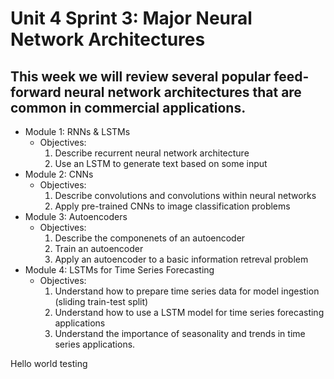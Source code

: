 # Unit 4 Sprint 3: Major Neural Network Architectures

This week we will review several popular feed-forward neural network architectures that are common in commercial applications. 
--- 
* Module 1: RNNs & LSTMs
  - Objectives: 
      1. Describe recurrent neural network architecture
      2. Use an LSTM to generate text based on some input
* Module 2: CNNs
  - Objectives: 
      1. Describe convolutions and convolutions within neural networks
      2. Apply pre-trained CNNs to image classification problems
* Module 3: Autoencoders
  - Objectives:
      1. Describe the componenets of an autoencoder
      2. Train an autoencoder
      3. Apply an autoencoder to a basic information retreval problem
* Module 4: LSTMs for Time Series Forecasting
  - Objectives: 
      1. Understand how to prepare time series data for model ingestion (sliding train-test split) 
      2. Understand how to use a LSTM model for time series forecasting applications
      3. Understand the importance of seasonality and trends in time series applications.


Hello world testing
